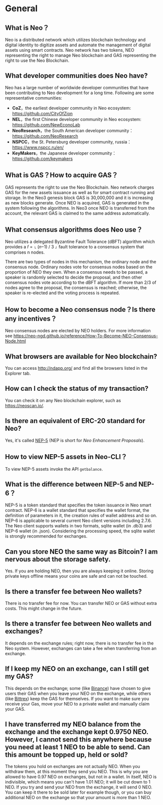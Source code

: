 # General

## What is Neo？

Neo is a distributed network which utilizes blockchain technology and digital identity to digitize assets and automate the management of digital assets using smart contracts. Neo network has two tokens, NEO representing the right to manage Neo blockchain and GAS representing the right to use the Neo Blockchain. 

## What developer communities does Neo have?

Neo has a large number of worldwide developer communities that have been contributing to Neo development for a long time. Following are some representative communities:

- **CoZ**，the earliest developer community in Neo ecosystem: https://github.com/CityOfZion
- **NEL**，the first Chinese developer community in Neo ecosystem: https://github.com/NewEconoLab
- **NeoResearch**，the South American developer community：https://github.com/NeoResearch
- **NSPCC**，the St. Petersburg developer community, russia：https://www.nspcc.ru/en/
- **KeyMakers**，the Japanese developer community：https://github.com/keymakers

## What is GAS？How to acquire GAS？

GAS represents the right to use the Neo Blockchain. Neo network charges GAS for the new assets issuance as well as for smart contract running and storage. In the Neo3 genesis block GAS is 30,000,000 and it is increasing as new blocks generate. Once NEO is acquired, GAS is generated in the system following the algorithms. In Neo3 once NEO is transferred from the account, the relevant GAS is claimed to the same address automatically.

## What consensus algorithms does Neo use？

Neo utilizes a delegated Byzantine Fault Tolerance (dBFT) algorithm which provides a  𝑓 = ⌊ (𝑛−1) / 3 ⌋  fault tolerance to a consensus system that comprises n nodes. 

There are two types of nodes in this mechanism, the ordinary node and the consensus node. Ordinary nodes vote for consensus nodes based on the proportion of NEO they own. When a consensus needs to be passed, a speaker is randomly selected to decide the proposal, and then other consensus nodes vote according to the dBFT algorithm. If more than 2/3 of nodes agree to the proposal, the consensus is reached; otherwise, the speaker is re-elected and the voting process is repeated.  

## How to become a Neo consensus node？Is there any incentives？

Neo consensus nodes are elected by NEO holders. For more information see https://neo-ngd.github.io/reference/How-To-Become-NEO-Consensus-Node.html

## What browsers are available for Neo blockchain?

You can access http://ndapp.org/ and find all the browsers listed in the Explorer tab.

## How can I check the status of my transaction?

You can check it on any Neo blockchain explorer, such as <https://neoscan.io/>.

## Is there an equivalent of ERC-20 standard for Neo?

Yes, it's called [NEP-5](https://github.com/neo-project/proposals/blob/master/nep-5.mediawiki) (NEP is short for *Neo Enhancement Proposals*).

## How to view NEP-5 assets in Neo-CLI？

To view NEP-5 assets invoke the API `getbalance`.

## What is the difference between NEP-5 and NEP-6？

NEP-5 is a token standard that specifies the token issuance in Neo smart contract. NEP-6 is a wallet standard that specifies the wallet format, the definition of parameters in it, the creation rules of wallet address and so on. NEP-6 is applicable to several current Neo client versions including 2.7.6. The Neo client supports wallets in two formats,  sqlite wallet (in .db3) and NEP-6 wallet (in .json). Considering the processing speed, the sqlite wallet is strongly recommended for exchanges. 

## Can you store NEO the same way as Bitcoin? I am nervous about the storage safety.

Yes. If you are holding NEO, then you are always keeping it online. Storing private keys offline means your coins are safe and can not be touched.

## Is there a transfer fee between Neo wallets?

There is no transfer fee for now. You can transfer NEO or GAS without extra costs. This might change in the future.

## Is there a transfer fee between Neo wallets and exchanges?

It depends on the exchange rules; right now, there is no transfer fee in the Neo system. However, exchanges can take a fee when transferring from an exchange.

## If I keep my NEO on an exchange, can I still get my GAS?

This depends on the exchange; some (like [Binance](https://www.binance.com/)) have chosen to give users their GAS when you leave your NEO on the exchange, while others (like [Bittrex](https://www.bittrex.com/)) keep the GAS for themselves. If you want to make sure you receive your Gas, move your NEO to a private wallet and manually claim your GAS.

## I have transferred my NEO balance from the exchange and the exchange kept 0.9750 NEO. However, I cannot send this anywhere because you need at least 1 NEO to be able to send. Can this amount be topped up, held or sold?

The tokens you hold on exchanges are not actually NEO. When you withdraw them, at this moment they send you NEO. This is why you are allowed to have 0.97 NEO on exchanges, but not in a wallet. In itself, NEO is indivisible, which means you can't have 1.01 NEO; it will be cut down to 1 NEO. If you try and send your NEO from the exchange, it will send 0 NEO. You can keep it there to be sold later for example though, or you can buy additional NEO on the exchange so that your amount is more than 1 NEO.
